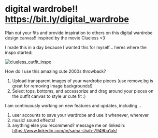 # digital wardrobe!! https://bit.ly/digital_wardrobe
Plan out your fits and provide inspiration to others on this digital wardrobe design canvas!! inspired by the movie Clueless &lt;3

I made this in a day because I wanted this for myself...
heres where the inspo started:

![clueless_outfit_inspo](https://github.com/user-attachments/assets/26bb0623-6921-4861-8b0b-b352fa4ae7c9)

How do I use this amazing cute 2000s throwback?
1. Upload transparent images of your wardrobe pieces (use remove.bg is great for removing image backgrounds!)
2. Select tops, bottoms, and accessorize and drag around your pieces on the outfit canvas to style ur cute fit :)

I am continuously working on new features and updates, including...
1. user accounts to save your wardrobe and use it whenever, wherever
2. music! sound effects!
3. anything else you recommend? message me on linkedin: https://www.linkedin.com/in/sama-shah-7949ba1a5/

   
